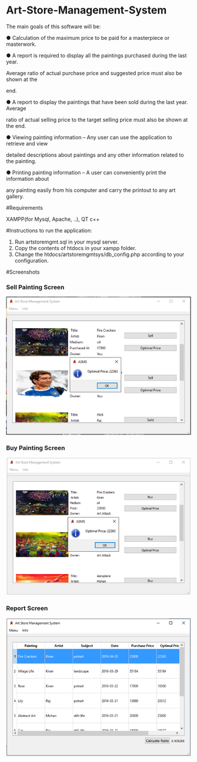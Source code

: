 # Art-Store-Management-System

The main goals of this software will be:

● Calculation of the maximum price to be paid for a masterpiece or masterwork.

● A report is required to display all the paintings purchased during the last year.

Average ratio of actual purchase price and suggested price must also be shown at the

end.

● A report to display the paintings that have been sold during the last year. Average

ratio of actual selling price to the target selling price must also be shown at the end.

● Viewing painting information – Any user can use the application to retrieve and view

detailed descriptions about paintings and any other information related to the painting.

● Printing painting information – A user can conveniently print the information about

any painting easily from his computer and carry the printout to any art gallery.

#Requirements

XAMPP(for Mysql, Apache, ..), QT c++

#Instructions to run the application:

1. Run artstoremgmt.sql in your mysql server.
2. Copy the contents of htdocs in your xampp folder.
3. Change the htdocs/artstoremgmtsys/db_config.php according to your configuration.

#Screenshots

<p align="center">
  <h3>Sell Painting Screen</h3>
  <img src="https://github.com/PranaySPatil/Art-Store-Management-System/blob/master/Screenshots/sellScreen.png?raw=true" />
  
  <h3>Buy Painting Screen</h3>
  <img src="https://github.com/PranaySPatil/Art-Store-Management-System/blob/master/Screenshots/buyScreen.png?raw=true" />
  
  <h3>Report Screen</h3>
  <img src="https://github.com/PranaySPatil/Art-Store-Management-System/blob/master/Screenshots/purchaseReport.png?raw=true" />
</p>

